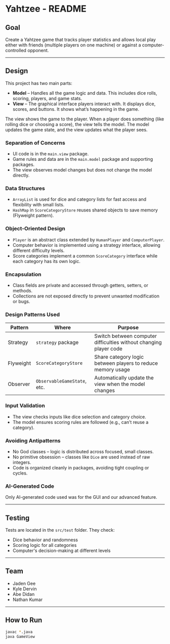 # Yahtzee - README

## Goal
Create a Yahtzee game that tracks player statistics and allows local play either with friends (multiple players on one machine) or against a computer-controlled opponent.

---

## Design

This project has two main parts:

- **Model** – Handles all the game logic and data. This includes dice rolls, scoring, players, and game stats.
- **View** – The graphical interface players interact with. It displays dice, scores, and buttons. It shows what’s happening in the game.

The view shows the game to the player. When a player does something (like rolling dice or choosing a score), the view tells the model. The model updates the game state, and the view updates what the player sees.

### Separation of Concerns

- UI code is in the `main.view` package.
- Game rules and data are in the `main.model` package and supporting packages.
- The view observes model changes but does not change the model directly.

### Data Structures

- `ArrayList` is used for dice and category lists for fast access and flexibility with small lists.
- `HashMap` in `ScoreCategoryStore` reuses shared objects to save memory (Flyweight pattern).

### Object-Oriented Design

- `Player` is an abstract class extended by `HumanPlayer` and `ComputerPlayer`.
- Computer behavior is implemented using a strategy interface, allowing different difficulty levels.
- Score categories implement a common `ScoreCategory` interface while each category has its own logic.

### Encapsulation

- Class fields are private and accessed through getters, setters, or methods.
- Collections are not exposed directly to prevent unwanted modification or bugs.

### Design Patterns Used

| Pattern   | Where                     | Purpose                                                              |
|----------|---------------------------|----------------------------------------------------------------------|
| Strategy | `strategy` package        | Switch between computer difficulties without changing player code   |
| Flyweight| `ScoreCategoryStore`      | Share category logic between players to reduce memory usage         |
| Observer | `ObservableGameState`, etc.| Automatically update the view when the model changes                |

### Input Validation

- The view checks inputs like dice selection and category choice.
- The model ensures scoring rules are followed (e.g., can’t reuse a category).

### Avoiding Antipatterns

- No God classes – logic is distributed across focused, small classes.
- No primitive obsession – classes like `Dice` are used instead of raw integers.
- Code is organized cleanly in packages, avoiding tight coupling or cycles.

### AI-Generated Code

Only AI-generated code used was for the GUI and our advanced feature.

---

## Testing

Tests are located in the `src/test` folder. They check:

- Dice behavior and randomness  
- Scoring logic for all categories  
- Computer's decision-making at different levels  

---

## Team

- Jaden Gee  
- Kyle Dervin  
- Abe Didan  
- Nathan Kumar

---

## How to Run

```bash
javac *.java
java GameView
